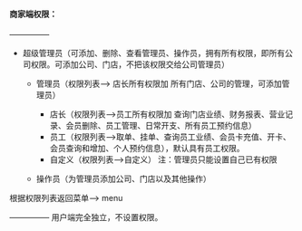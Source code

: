 #### 商家端权限：

—————
- 超级管理员（可添加、删除、查看管理员、操作员，拥有所有权限，即所有公司权限。可添加公司、门店，不把该权限交给公司管理员）
    - 管理员（权限列表—> 店长所有权限加 所有门店、公司的管理，可添加管理员）
        -  店长（权限列表—>员工所有权限加 查询门店业绩、财务报表、营业记录、会员删除、员工管理、日常开支、所有员工预约信息）
        -  员工（权限列表—>取单、挂单、查询员工业绩、会员卡充值、开卡、会员查询和增加、个人预约信息），默认具有员工权限。
        -  自定义（权限列表—>自定义）       注：管理员只能设置自己已有权限


    - 操作员（为管理员添加公司、门店以及其他操作）

根据权限列表返回菜单—> menu

—————
用户端完全独立，不设置权限。
